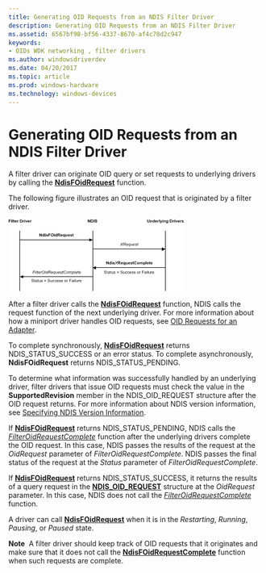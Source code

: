 ```yaml
---
title: Generating OID Requests from an NDIS Filter Driver
description: Generating OID Requests from an NDIS Filter Driver
ms.assetid: 6567bf98-bf56-4337-8670-af4c78d2c947
keywords:
- OIDs WDK networking , filter drivers
ms.author: windowsdriverdev
ms.date: 04/20/2017
ms.topic: article
ms.prod: windows-hardware
ms.technology: windows-devices
---
```


# Generating OID Requests from an NDIS Filter Driver





A filter driver can originate OID query or set requests to underlying drivers by calling the [**NdisFOidRequest**](https://msdn.microsoft.com/library/windows/hardware/ff561830) function.

The following figure illustrates an OID request that is originated by a filter driver.

![diagram illustrating an oid request originated by a filter driver](images/filterrequest.png)

After a filter driver calls the [**NdisFOidRequest**](https://msdn.microsoft.com/library/windows/hardware/ff561830) function, NDIS calls the request function of the next underlying driver. For more information about how a miniport driver handles OID requests, see [OID Requests for an Adapter](miniport-adapter-oid-requests.md).

To complete synchronously, [**NdisFOidRequest**](https://msdn.microsoft.com/library/windows/hardware/ff561830) returns NDIS\_STATUS\_SUCCESS or an error status. To complete asynchronously, **NdisFOidRequest** returns NDIS\_STATUS\_PENDING.

To determine what information was successfully handled by an underlying driver, filter drivers that issue OID requests must check the value in the **SupportedRevision** member in the NDIS\_OID\_REQUEST structure after the OID request returns. For more information about NDIS version information, see [Specifying NDIS Version Information](specifying-ndis-version-information.md).

If [**NdisFOidRequest**](https://msdn.microsoft.com/library/windows/hardware/ff561830) returns NDIS\_STATUS\_PENDING, NDIS calls the [*FilterOidRequestComplete*](https://msdn.microsoft.com/library/windows/hardware/ff549956) function after the underlying drivers complete the OID request. In this case, NDIS passes the results of the request at the *OidRequest* parameter of *FilterOidRequestComplete*. NDIS passes the final status of the request at the *Status* parameter of *FilterOidRequestComplete*.

If [**NdisFOidRequest**](https://msdn.microsoft.com/library/windows/hardware/ff561830) returns NDIS\_STATUS\_SUCCESS, it returns the results of a query request in the [**NDIS\_OID\_REQUEST**](https://msdn.microsoft.com/library/windows/hardware/ff566710) structure at the *OidRequest* parameter. In this case, NDIS does not call the [*FilterOidRequestComplete*](https://msdn.microsoft.com/library/windows/hardware/ff549956) function.

A driver can call [**NdisFOidRequest**](https://msdn.microsoft.com/library/windows/hardware/ff561830) when it is in the *Restarting*, *Running*, *Pausing*, or *Paused* state.

**Note**  A filter driver should keep track of OID requests that it originates and make sure that it does not call the [**NdisFOidRequestComplete**](https://msdn.microsoft.com/library/windows/hardware/ff561833) function when such requests are complete.

 

 

 





